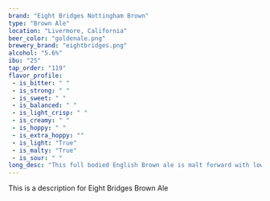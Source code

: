```yaml
---
brand: "Eight Bridges Nottingham Brown"
type: "Brown Ale"
location: "Livermore, California"
beer_color: "goldenale.png"
brewery_brand: "eightbridges.png"
alcohol: "5.6%"
ibu: "25"
tap_order: "119"
flavor_profile:
 - is_bitter: " "
 - is_strong: " "
 - is_sweet: " "
 - is_balanced: " "
 - is_light_crisp: " "
 - is_creamy: " "
 - is_hoppy: " "
 - is_extra_hoppy: ""
 - is_light: "True"
 - is_malty: "True"
 - is_sour: " "
long_desc: "This full bodied English Brown ale is malt forward with low hop aromas. While drinking this beer you’ll notice its flavors tend toward raisin, molasses, nut and caramel along with the typical English hop flavors."
---
```


This is a description for Eight Bridges Brown Ale